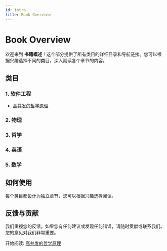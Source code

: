 ```yaml
---
id: intro
title: Book Overview
---
```


# Book Overview

欢迎来到 **书籍概述**！这个部分提供了所有类目的详细目录和导航链接。您可以根据兴趣选择不同的类目，深入阅读各个章节的内容。

## 类目

### 1. 软件工程

- [高并发的哲学原理](/book/SoftwareEngineer/高并发的哲学原理.md)

### 2. 物理

### 3. 哲学

### 4. 英语

### 5. 数学

## 如何使用

每个类目都设计为独立章节，您可以根据兴趣选择阅读。

## 反馈与贡献

我们重视您的反馈。如果您有任何建议或发现任何错误，请随时贡献或联系我们。您的意见对我们非常重要。

开始阅读: [高并发的哲学原理](/book/SoftwareEngineer/高并发的哲学原理.md)
